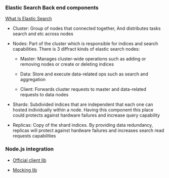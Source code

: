 ### Elastic Search Back end components

[What Is Elastic Search](https://knowi.com/blog/what-is-elastic-search)

- Cluster: Group of nodes that connected together, And distributes tasks search and etc across nodes 

- Nodes: Part of the cluster which is responsible for indices and search capabilities. There is 3 diffract kinds of elastic search nodes:

	- Master: Manages cluster-wide operations such as adding or removing nodes or create or deleting indices

	- Data: Store and execute data-related ops such as search and aggregation

	- Client: Forwards cluster requests to master and data-related requests to data nodes

- Shards: Subdivided indices that are independent that each one can hosted individually within a node. Having this component this place could protects against hardware failures and increase query capability

- Replicas: Copy of the shard indices. By providing data redundancy, replicas will protect against hardware failures and increases search read requests capabilities

###

### Node.js integration

- [Official client lib](https://www.elastic.co/guide/en/elasticsearch/client/javascript-api/current/installation.html)

- [Mocking lib](https://www.elastic.co/guide/en/elasticsearch/client/javascript-api/current/client-testing.html#_elasticelasticsearch_mock)


